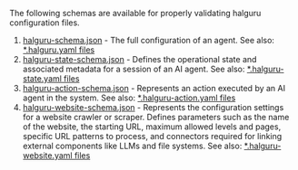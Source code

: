 The following schemas are available for properly validating halguru configuration files.

1. [halguru-schema.json](halguru-schema.json) -  The full configuration of an agent. See also: [*.halguru.yaml files](https://docs.hal.guru/models/%28halguru%29/)
2. [halguru-state-schema.json](halguru-state-schema.json) - Defines the operational state and associated metadata for a session of an AI agent. See also: [*.halguru-state.yaml files](https://docs.hal.guru/models/%28state%29/)
3. [halguru-action-schema.json](halguru-action-schema.json) - Represents an action executed by an AI agent in the system. See also: [*.halguru-action.yaml files](https://docs.hal.guru/models/%28action%29/)
4. [halguru-website-schema.json](halguru-website-schema.json) - Represents the configuration settings for a website crawler or scraper. Defines parameters such as the name of the website, the starting URL, maximum allowed levels and pages, specific URL patterns to process, and connectors required for linking external components like LLMs and file systems. See also: [*.halguru-website.yaml files](https://docs.hal.guru/models/%28website%29/)
